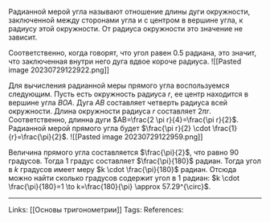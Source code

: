 Радианной мерой угла называют отношение длины дуги окружности, заключенной между сторонами угла и с центром в вершине угла, к радиусу этой окружности. От радиуса окружности это значение не зависит. 

Соответственно, когда говорят, что угол равен 0.5 радиана, это значит, что заключенная внутри него дуга вдвое короче радиуса. 
![[Pasted image 20230729122922.png]]

Для вычисления радианной меры прямого угла воспользуемся следующим. Пусть есть окружность радиуса $r$, ее центр находится в вершине угла $BOA$. Дуга $AB$ составляет четверть радиуса всей окружности. Длина окружности радиуса $r$ составляет $2 \pi r$. Соответственно, длинна дуги $AB=\frac{2 \pi r}{4}=\frac{\pi r}{2}$. Радианной мерой прямого угла будет $\frac{\pi r}{2} \cdot \frac{1}{r}=\frac{\pi}{2}$. 
![[Pasted image 20230729122959.png]]

Величина прямого угла составляется $\frac{\pi}{2}$, что равно 90 градусов. Тогда 1 градус составляет $\frac{\pi}{180}$ радиан. Тогда угол в $k$ градусов имеет меру $k \cdot \frac{\pi}{180}$ радиан. Отсюда можно найти сколько градусов содержит угол в 1 радиан: $k \cdot \frac{\pi}{180}=1 \to k=\frac{180}{\pi} \approx 57.29^{\circ}$.



___
Links: [[Основы тригонометрии]]
Tags:
References: